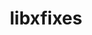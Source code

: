 ---
title: "libxfixes"
layout: cache
categories: [package, v0.18.0]
meta: {"versions": ["5.0.2"], "compilers": ["gcc@=7.5.0"], "oss": ["ubuntu18.04"], "platforms": ["linux"], "targets": ["x86_64"], "stacks": ["data-vis-sdk", "root"], "num_specs": 1, "num_specs_by_stack": {"data-vis-sdk": 1, "root": 1}}
spec_details: [{"hash": "xjitwcn2lq2yc7ujfpxz3ml3odrmai6o", "compiler": "gcc@=7.5.0", "versions": ["5.0.2"], "os": "ubuntu18.04", "platform": "linux", "target": "x86_64", "variants": [], "stacks": ["data-vis-sdk", "root"], "size": "-", "tarball": "https://binaries.spack.io/v0.18.0/build_cache/linux-ubuntu18.04-x86_64/gcc-7.5.0/libxfixes-5.0.2/linux-ubuntu18.04-x86_64-gcc-7.5.0-libxfixes-5.0.2-xjitwcn2lq2yc7ujfpxz3ml3odrmai6o.spack"}]
---
